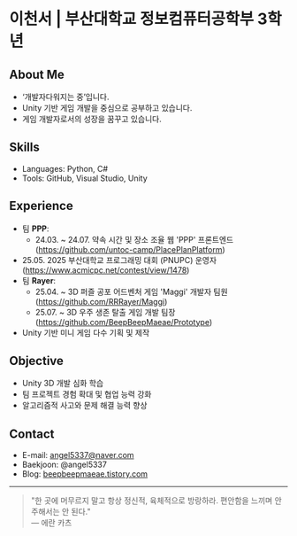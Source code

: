 # 이천서 | 부산대학교 정보컴퓨터공학부 3학년

## About Me
- ‘개발자다워지는 중’입니다.
- Unity 기반 게임 개발을 중심으로 공부하고 있습니다.
- 게임 개발자로서의 성장을 꿈꾸고 있습니다.

## Skills
- Languages: Python, C#
- Tools: GitHub, Visual Studio, Unity

## Experience
- 팀 **PPP**:
  + 24.03. ~ 24.07. 약속 시간 및 장소 조율 웹 'PPP' 프론트엔드 (https://github.com/untoc-camp/PlacePlanPlatform)
- 25.05. 2025 부산대학교 프로그래밍 대회 (PNUPC) 운영자 (https://www.acmicpc.net/contest/view/1478)
- 팀 **Rayer**:
  + 25.04. ~ 3D 퍼즐 공포 어드벤처 게임 'Maggi' 개발자 팀원 (https://github.com/RRRayer/Maggi)
  + 25.07. ~ 3D 우주 생존 탈출 게임 개발 팀장 (https://github.com/BeepBeepMaeae/Prototype)
- Unity 기반 미니 게임 다수 기획 및 제작

## Objective
- Unity 3D 개발 심화 학습
- 팀 프로젝트 경험 확대 및 협업 능력 강화
- 알고리즘적 사고와 문제 해결 능력 향상

## Contact
- E-mail: angel5337@naver.com
- Baekjoon: @angel5337
- Blog: [beepbeepmaeae.tistory.com](https://beepbeepmaeae.tistory.com)

---
> "한 곳에 머무르지 말고 항상 정신적, 육체적으로 방랑하라. 편안함을 느끼며 안주해서는 안 된다."  
> — 에란 카츠
